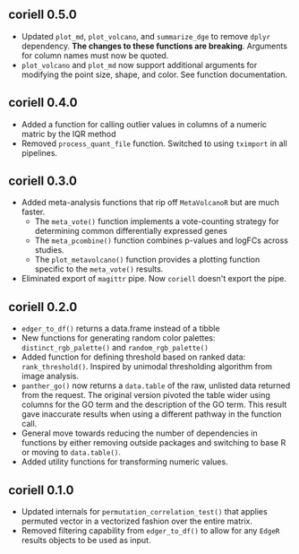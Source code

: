 ## coriell 0.5.0

- Updated `plot_md`, `plot_volcano`, and `summarize_dge` to remove `dplyr` dependency. 
**The changes to these functions are breaking**. Arguments for column names must now be quoted.
- `plot_volcano` and `plot_md` now support additional arguments for modifying the point
size, shape, and color. See function documentation.

## coriell 0.4.0

- Added a function for calling outlier values in columns of a numeric matric by 
the IQR method
- Removed `process_quant_file` function. Switched to using `tximport` in all 
pipelines.

## coriell 0.3.0

- Added meta-analysis functions that rip off `MetaVolcanoR` but are much faster. 
  - The `meta_vote()` function implements a vote-counting strategy for determining 
  common differentially expressed genes
  - The `meta_pcombine()` function combines p-values and logFCs across studies.
  - The `plot_metavolcano()` function provides a plotting function specific to the 
  `meta_vote()` results.
- Eliminated export of `magittr` pipe. Now `coriell` doesn't export the pipe.

## coriell 0.2.0

- `edger_to_df()` returns a data.frame instead of a tibble
- New functions for generating random color palettes: `distinct_rgb_palette()`
and `random_rgb_palette()`
- Added function for defining threshold based on ranked data: `rank_threshold()`. 
Inspired by unimodal thresholding algorithm from image analysis.
- `panther_go()` now returns a `data.table` of the raw, unlisted data returned from 
the request. The original version pivoted the table wider using columns for the
GO term and the description of the GO term. This result gave inaccurate results
when using a different pathway in the function call. 
- General move towards reducing the number of dependencies in functions by either
removing outside packages and switching to base R or moving to `data.table()`.
- Added utility functions for transforming numeric values.

## coriell 0.1.0

- Updated internals for `permutation_correlation_test()` that applies permuted 
vector in a vectorized fashion over the entire matrix. 
- Removed filtering capability from `edger_to_df()` to allow for any `EdgeR` 
results objects to be used as input.

